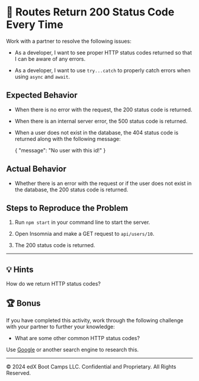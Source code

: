 # 🐛 Routes Return 200 Status Code Every Time

Work with a partner to resolve the following issues:

* As a developer, I want to see proper HTTP status codes returned so that I can be aware of any errors.

* As a developer, I want to use `try...catch` to properly catch errors when using `async` and `await`.

## Expected Behavior

* When there is no error with the request, the 200 status code is returned.

* When there is an internal server error, the 500 status code is returned.

* When a user does not exist in the database, the 404 status code is returned along with the following message:

  {
    "message": "No user with this id!"
  }

## Actual Behavior

* Whether there is an error with the request or if the user does not exist in the database, the 200 status code is returned.

## Steps to Reproduce the Problem

1. Run `npm start` in your command line to start the server.

2. Open Insomnia and make a GET request to `api/users/10`.

3. The 200 status code is returned.

---

## 💡 Hints

How do we return HTTP status codes?

## 🏆 Bonus

If you have completed this activity, work through the following challenge with your partner to further your knowledge:

* What are some other common HTTP status codes?

Use [Google](https://www.google.com) or another search engine to research this.

---
© 2024 edX Boot Camps LLC. Confidential and Proprietary. All Rights Reserved. 